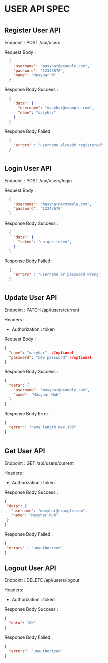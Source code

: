 # USER API SPEC

#

## Register User API
  Endpoint : POST /api/users
  
  Request Body :
  ```json
    {
      "username": "masyhar@example.com",
      "password": "12345678",
      "name": "Masyhar M"
    }
  ```

  Response Body Success :
  ```json
    {
      "data": {
        "username": "masyhar@example.com",
        "name": "masyhar"
      }
    }
  ```

  Response Body Failed :
  ```json
    {
      "errors" : "username already registered"
    }
  ```
#

## Login User API
  Endpoint : POST /api/users/login
  
  Request Body :
  ```json
    {
      "username": "masyhar@exmample.com",
      "password": "12345678"
    }
  ```

  Response Body Success :
  ```json
    {
      "data": {
        "token": "unique-token",
      }
    }
  ```

  Response Body Failed :
  ```json
    {
      "errors" : "username or password wrong"
    }
  ```
#

## Update User API
  Endpoint : PATCH /api/users/current

  Headers :
  - Authorization : token

  Request Body :
  ```json
  {
    "name": "masyhar", //optional
    "password": "new password" //optional
  }
  ```

  Response Body Success :
  ```json
  {
    "data": {
      "username": "masyhar@example.com",
      "name": "Masyhar Muh"
    }
  }
  ```

  Response Body Error :
  ```json
  {
    "error": "name length max 100"
  }
  ```
#

## Get User API

   Endpoint : GET /api/users/current

  Headers :
  - Authorization : token

   Response Body Success : 
   ```json
   {
    "data": {
      "username": "masyhar@example.com",
      "name": "Masyhar Muh"
    }
   }
   ```

   Response Body Failed : 
   ```json
   {
    "errors" : "unauthorized" 
   }
   ```

## Logout User API

  Endpoint : DELETE /api/users/logout

  Headers:
  - Authorization : token

  Response Body Success : 
  ```json
  {
    "data": "OK"
  }
  ```

  Response Body Failed : 
  ```json
  {
    "errors": "unauthorized"
  }
  ```